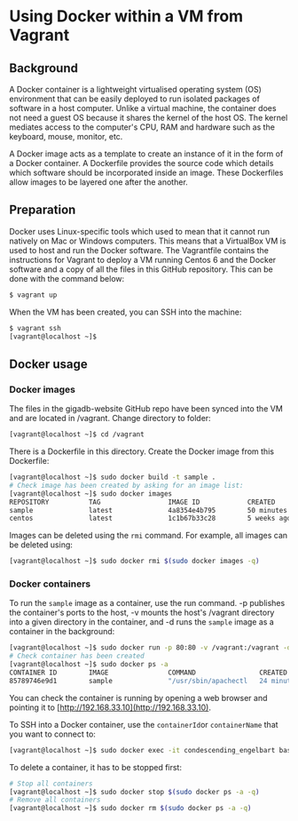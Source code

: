 # Using Docker within a VM from Vagrant

## Background

A Docker container is a lightweight virtualised operating system (OS)
environment that can be easily deployed to run isolated packages of software in 
a host computer. Unlike a virtual machine, the container does not need a guest 
OS because it shares the kernel of the host OS. The kernel mediates access to 
the computer's CPU, RAM and hardware such as the keyboard, mouse, monitor, etc.

A Docker image acts as a template to create an instance of it in the form of a
Docker container. A Dockerfile provides the source code which details which 
software should be incorporated inside an image. These Dockerfiles allow images 
to be layered one after the another.

## Preparation

Docker uses Linux-specific tools which used to mean that it cannot run
natively on Mac or Windows computers. This means that a VirtualBox VM is used 
to host and run the Docker software. The Vagrantfile contains the instructions
for Vagrant to deploy a VM running Centos 6 and the Docker software and a copy
of all the files in this GitHub repository. This can be done with the command 
below:

```bash
$ vagrant up
```

When the VM has been created, you can SSH into the machine:

```bash
$ vagrant ssh
[vagrant@localhost ~]$ 
```

## Docker usage

### Docker images

The files in the gigadb-website GitHub repo have been synced into the VM and are
located in /vagrant. Change directory to folder:

```bash
[vagrant@localhost ~]$ cd /vagrant
```

There is a Dockerfile in this directory. Create the Docker image from this 
Dockerfile:

```bash
[vagrant@localhost ~]$ sudo docker build -t sample .
# Check image has been created by asking for an image list:
[vagrant@localhost ~]$ sudo docker images
REPOSITORY          TAG                 IMAGE ID            CREATED             VIRTUAL SIZE
sample              latest              4a8354e4b795        50 minutes ago      347.3 MB
centos              latest              1c1b67b33c28        5 weeks ago         196.6 MB
```

Images can be deleted using the `rmi` command. For example, all images can be
deleted using:

```bash
[vagrant@localhost ~]$ sudo docker rmi $(sudo docker images -q)
```

### Docker containers

To run the `sample` image as a container, use the run command. -p publishes the 
container's ports to the host, -v mounts the host's /vagrant directory into a 
given directory in the container, and -d runs the `sample` image as a container 
in the background:

```bash
[vagrant@localhost ~]$ sudo docker run -p 80:80 -v /vagrant:/vagrant -d sample
# Check container has been created
[vagrant@localhost ~]$ sudo docker ps -a
CONTAINER ID        IMAGE               COMMAND                CREATED             STATUS              PORTS                NAMES
85789746e9d1        sample              "/usr/sbin/apachectl   24 minutes ago      Up 24 minutes       0.0.0.0:80->80/tcp   condescending_engelbart   
```

You can check the container is running by opening a web browser and pointing it 
to [http://192.168.33.10](http://192.168.33.10).

To SSH into a Docker container, use the `containerId`or `containerName` that 
you want to connect to:

```bash
[vagrant@localhost ~]$ sudo docker exec -it condescending_engelbart bash
```

To delete a container, it has to be stopped first:

```bash
# Stop all containers
[vagrant@localhost ~]$ sudo docker stop $(sudo docker ps -a -q)
# Remove all containers
[vagrant@localhost ~]$ sudo docker rm $(sudo docker ps -a -q)
```
 
